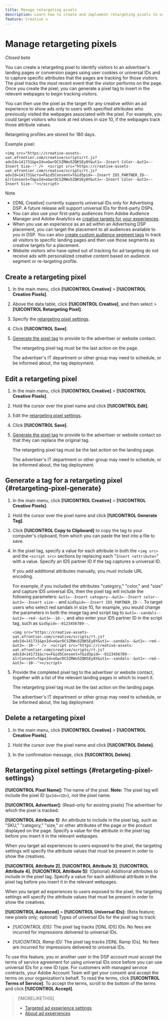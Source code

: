 ```yaml
---
title: Manage retargeting pixels
description: Learn how to create and implement retargeting pixels to use as targets for ad experiences.
feature: Creative x
---
```

# Manage retargeting pixels

*Closed beta*

<!-- Note to self: These aren't segments -- we don't create a pool of users. -->

You can create a retargeting pixel to identify visitors to an advertiser's landing pages or conversion pages using user cookies or universal IDs and to capture specific attributes that the pages are tracking for those visitors. The pixel tracks the most recent event that the visitor performs on the page. Once you create the pixel, you can generate a pixel tag to insert in the relevant webpages to begin tracking visitors.<!-- Note to self: surfer id=cookie or universal ID -->

You can then use the pixel as the target for any creative within an ad experience to show ads only to users with specified attributes who previously visited the webpages associated with the pixel. For example, you could target visitors who look at red shoes in size 10, if the webpages track those attribute values.<!-- better example? Make sure they match attribute examples below -->

Retargeting profiles are stored for 180 days.

Example pixel:

```
<img src="https://creative-assets-uat.efrontier.com/creative/scripts/rt.js?advId=141731&pxId=oGwrDCSZRWu5ZQKSEy8Y&ut1=--Insert Color--&ut2=--Insert Size--" />  <script src="https://creative-assets-uat.efrontier.com/creative/scripts/rt.js?advId=141731&cro=F&id5Consent=T&id5pid=--Insert ID5_PARTNER_ID--&lrConsent=T&pxId=oGwrDCSZRWu5ZQKSEy8Y&ut1=--Insert Color--&ut2=--Insert Size--"></script>
```

>[!NOTE]
>
> * [!DNL Creative] currently supports universal IDs only for Advertising DSP. A future release will support universal IDs for third-party DSPs.<!-- Clarify this and reword as needed -->
>* You can also use your first-party audiences from Adobe Audience Manager and Adobe Analytics as [creative targets for your experiences](/help/creative/experiences/experience-settings-targeting.md).
>* When you use an experience as an ad within an Advertising DSP placement, you can target the placement to all audiences available to you in DSP. You can also [create custom audience segment tags](/help/dsp/audiences/custom-segment-create.md) to track all visitors to specific landing pages and then use those segments as creative targets for a placement.
>* Website visitors who have opted out of tracking for ad targeting do not receive ads with personalized creative content based on audience segment or re-targeting profile.

## Create a retargeting pixel

1. In the main menu, click **[!UICONTROL Creative]** > **[!UICONTROL Creative Pixels]**.

1. Above the data table, click **[!UICONTROL Creative]**, and then select > **[!UICONTROL Retargeting Pixel]**.

1. Specify the [retargeting pixel settings](#retargeting-pixel-settings).

1. Click **[!UICONTROL Save]**.

1. [Generate the pixel tag](#retargeting-pixel-generate) to provide to the advertiser or website contact.

   The retargeting pixel tag must be the last action on the page.<!-- verify here and below -->

   The advertiser's IT department or other group may need to schedule, or be informed about, the tag deployment.

## Edit a retargeting pixel

1. In the main menu, click **[!UICONTROL Creative]** > **[!UICONTROL Creative Pixels]**.

1. Hold the cursor over the pixel name and click **[!UICONTROL Edit]**.

1. Edit the [retargeting pixel settings](#retargeting-pixel-settings).

1. Click **[!UICONTROL Save]**.

1. [Generate the pixel tag](#retargeting-pixel-generate) to provide to the advertiser or website contact so that they can replace the original tag.

   The retargeting pixel tag must be the last action on the landing page.

   The advertiser's IT department or other group may need to schedule, or be informed about, the tag deployment.

## Generate a tag for a retargeting pixel {#retargeting-pixel-generate}

1. In the main menu, click **[!UICONTROL Creative]** > **[!UICONTROL Creative Pixels]**.

1. Hold the cursor over the pixel name and click **[!UICONTROL Generate Tag]**.

1. Click **[!UICONTROL Copy to Clipboard]** to copy the tag to your computer's clipboard, from which you can paste the text into a file to save.

1. In the pixel tag, specify a value for each attribute in both the `<img src>` and the `<script src>` sections by replacing each "`Insert <attribute>`" with a value. Specify an ID5 partner ID if the tag captures a universal ID.

   If you add additional attributes manually, you must include URL encoding. 

   For example, if you included the attributes "category," "color," and "size" and capture ID5 universal IDs, then the pixel tag will include the following parameters: `&ut1=--Insert category--&ut2=--Insert color--&ut3=--Insert size--` and `&id5pid=--Insert ID5_PARTNER_ID--`. To target users who select red sandals in size 10, for example, you would change the parameters in both the image tag and script tag to `&ut1=--sandals--&ut2=--red--&ut3=--10--`, and also enter your ID5 partner ID in the script tag, such as `&id5pid=--0123456789--`.<!-- Verify the final syntax -- should it be just:  &ut1=sandals&ut2=10&ut2=red ? -->

   `<img src="https://creative-assets-uat.efrontier.com/creative/scripts/rt.js?advId=141731&pxId=oGwrDCSZRWu5ZQKSEy8Y&ut1=--sandals--&ut2=--red--&ut3=--10--" />  <script src="https://creative-assets-uat.efrontier.com/creative/scripts/rt.js?advId=141731&cro=F&id5Consent=T&id5pid=--0123456789--&lrConsent=T&pxId=oGwrDCSZRWu5ZQKSEy8Y&ut1=--sandals--&ut2=--red--&ut3=--10--"></script>`

1. Provide the completed pixel tag to the advertiser or website contact, together with a list of the relevant landing pages in which to insert it.

   The retargeting pixel tag must be the last action on the landing page.
   
   The advertiser's IT department or other group may need to schedule, or be informed about, the tag deployment.

## Delete a retargeting pixel

1. In the main menu, click **[!UICONTROL Creative]** > **[!UICONTROL Creative Pixels]**.

1. Hold the cursor over the pixel name and click **[!UICONTROL Delete]**.

1. In the confirmation message, click **[!UICONTROL Delete]**.

## Retargeting pixel settings {#retargeting-pixel-settings}

**[!UICONTROL Pixel Name]:** The name of the pixel. **Note:** The pixel tag will include the pixel ID (`pxId=<ID>`), not the pixel name.

**[!UICONTROL Advertiser]:** (Read-only for existing pixels) The advertiser for which the pixel is tracked.

**[!UICONTROL Attribute 1]:** An attribute to include in the pixel tag, such as "SKU," "category," "size," or other attributes of the page or the product displayed on the page. Specify a value for the attribute in the pixel tag before you insert it in the relevant webpages.

When you target ad experiences to users exposed to the pixel, the targeting settings will specify the attribute values that must be present in order to show the creatives.

**[!UICONTROL Attribute 2]**, **[!UICONTROL Attribute 3]**, **[!UICONTROL Attribute 4]**, **[!UICONTROL Attribute 5]:** (Optional) Additional attributes to include in the pixel tag. Specify a value for each additional attribute in the pixel tag before you insert it in the relevant webpages.

When you target ad experiences to users exposed to the pixel, the targeting settings will specify the attribute values that must be present in order to show the creatives.

**[!UICONTROL Advanced]** > **[!UICONTROL Universal IDs]:** (Beta feature; new pixels only; optional) Types of universal IDs for the pixel tag to track:

* *[!UICONTROL ID5]:* The pixel tag tracks [!DNL ID5] IDs. No fees are incurred for impressions delivered to universal IDs.

* *[!UICONTROL Ramp ID]:* The pixel tag tracks [!DNL Ramp IDs]. No fees are incurred for impressions delivered to universal IDs.

To use this feature, you or another user in the DSP account must accept the terms of service agreement for using universal IDs once before you can use universal IDs for a new ID type. For customers with managed service contracts, your Adobe Account Team will get your consent and accept the terms on your organization's behalf. To read the terms, click **[!UICONTROL Terms of Service]**. To accept the terms, scroll to the bottom of the terms and click **[!UICONTROL Accept]**.

>[!MORELIKETHIS]
>
>* [Targeted ad experience settings](/help/creative/experiences/experience-settings-targeting.md)
>* [About ad experiences](/help/creative/experiences/experience-about.md)
